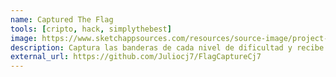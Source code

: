 ```yaml
---
name: Captured The Flag
tools: [cripto, hack, simplythebest]
image: https://www.sketchappsources.com/resources/source-image/project-neon-groove-music-ui.png
description: Captura las banderas de cada nivel de dificultad y recibe una gran recompensa por tu esfuerzo.
external_url: https://github.com/Juliocj7/FlagCaptureCj7
---
```


